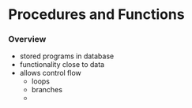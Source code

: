 # Procedures and Functions
### Overview
+ stored programs in database
+ functionality close to data
+ allows control flow
	+ loops
	+ branches
	+ 